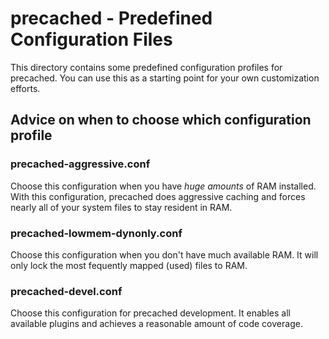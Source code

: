 # precached - Predefined Configuration Files

This directory contains some predefined configuration profiles for precached.
You can use this as a starting point for your own customization efforts.

## Advice on when to choose which configuration profile

### precached-aggressive.conf

Choose this configuration when you have *huge amounts* of RAM installed.
With this configuration, precached does aggressive caching and forces nearly
all of your system files to stay resident in RAM.

### precached-lowmem-dynonly.conf

Choose this configuration when you don't have much available RAM.
It will only lock the most fequently mapped (used) files to RAM.

### precached-devel.conf

Choose this configuration for precached development. It enables all available
plugins and achieves a reasonable amount of code coverage.
